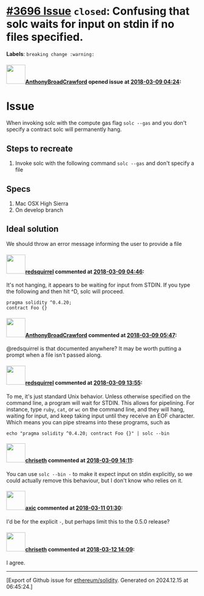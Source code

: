 # [\#3696 Issue](https://github.com/ethereum/solidity/issues/3696) `closed`: Confusing that solc waits for input on stdin if no files specified.
**Labels**: `breaking change :warning:`


#### <img src="https://avatars.githubusercontent.com/u/21401?v=4" width="50">[AnthonyBroadCrawford](https://github.com/AnthonyBroadCrawford) opened issue at [2018-03-09 04:24](https://github.com/ethereum/solidity/issues/3696):

# Issue 
When invoking solc with the compute gas flag `solc --gas` and you don't specify a contract solc will permanently hang.

## Steps to recreate 

1. Invoke solc with the following command `solc --gas` and don't specify a file 

## Specs 

1. Mac OSX High Sierra 
2. On develop branch 

## Ideal solution 
We should throw an error message informing the user to provide a file

#### <img src="https://avatars.githubusercontent.com/u/2512?v=4" width="50">[redsquirrel](https://github.com/redsquirrel) commented at [2018-03-09 04:46](https://github.com/ethereum/solidity/issues/3696#issuecomment-371712295):

It's not hanging, it appears to be waiting for input from STDIN. If you type the following and then hit ^D, solc will proceed.
```
pragma solidity ^0.4.20;
contract Foo {}
```

#### <img src="https://avatars.githubusercontent.com/u/21401?v=4" width="50">[AnthonyBroadCrawford](https://github.com/AnthonyBroadCrawford) commented at [2018-03-09 05:47](https://github.com/ethereum/solidity/issues/3696#issuecomment-371719962):

@redsquirrel is that documented anywhere?  It may be worth putting a prompt when a file isn't passed along.

#### <img src="https://avatars.githubusercontent.com/u/2512?v=4" width="50">[redsquirrel](https://github.com/redsquirrel) commented at [2018-03-09 13:55](https://github.com/ethereum/solidity/issues/3696#issuecomment-371818475):

To me, it's just standard Unix behavior. Unless otherwise specified on the command line, a program will wait for STDIN. This allows for pipelining. For instance, type `ruby`, `cat`, or `wc` on the command line, and they will hang, waiting for input, and keep taking input until they receive an EOF character. Which means you can pipe streams into these programs, such as 
```
echo "pragma solidity ^0.4.20; contract Foo {}" | solc --bin
```

#### <img src="https://avatars.githubusercontent.com/u/9073706?v=4" width="50">[chriseth](https://github.com/chriseth) commented at [2018-03-09 14:11](https://github.com/ethereum/solidity/issues/3696#issuecomment-371822464):

You can use `solc --bin -` to make it expect input on stdin explicitly, so we could actually remove this behaviour, but I don't know who relies on it.

#### <img src="https://avatars.githubusercontent.com/u/20340?v=4" width="50">[axic](https://github.com/axic) commented at [2018-03-11 01:30](https://github.com/ethereum/solidity/issues/3696#issuecomment-372081719):

I'd be for the explicit `-`, but perhaps limit this to the 0.5.0 release?

#### <img src="https://avatars.githubusercontent.com/u/9073706?v=4" width="50">[chriseth](https://github.com/chriseth) commented at [2018-03-12 14:09](https://github.com/ethereum/solidity/issues/3696#issuecomment-372322223):

I agree.


-------------------------------------------------------------------------------



[Export of Github issue for [ethereum/solidity](https://github.com/ethereum/solidity). Generated on 2024.12.15 at 06:45:24.]
